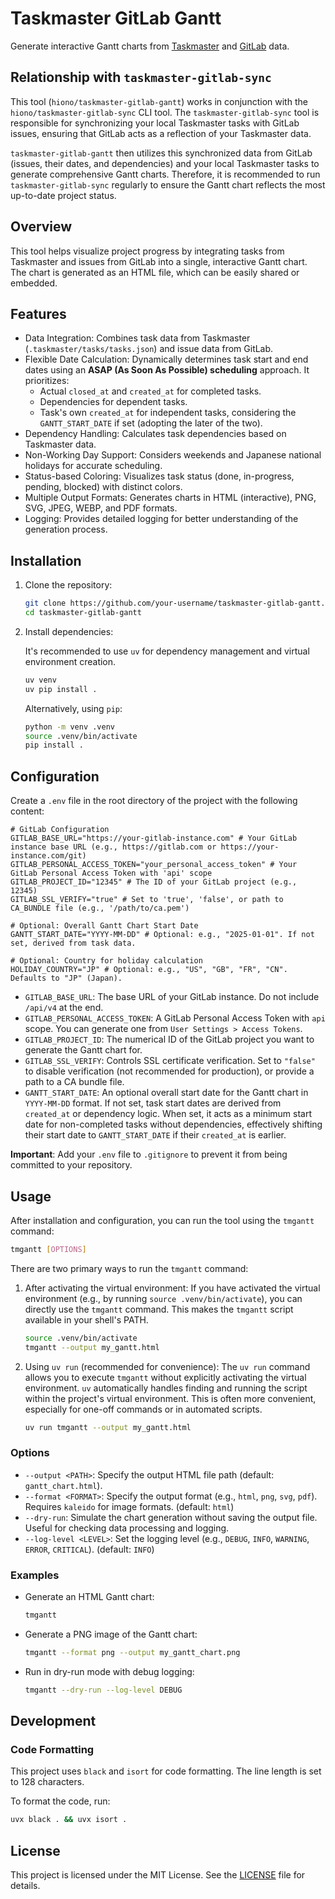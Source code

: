 # Taskmaster GitLab Gantt

Generate interactive Gantt charts from [Taskmaster](https://www.task-master.dev/) and [GitLab](https://about.gitlab.com/) data.

## Relationship with `taskmaster-gitlab-sync`

This tool (`hiono/taskmaster-gitlab-gantt`) works in conjunction with the `hiono/taskmaster-gitlab-sync` CLI tool. The `taskmaster-gitlab-sync` tool is responsible for synchronizing your local Taskmaster tasks with GitLab issues, ensuring that GitLab acts as a reflection of your Taskmaster data.

`taskmaster-gitlab-gantt` then utilizes this synchronized data from GitLab (issues, their dates, and dependencies) and your local Taskmaster tasks to generate comprehensive Gantt charts. Therefore, it is recommended to run `taskmaster-gitlab-sync` regularly to ensure the Gantt chart reflects the most up-to-date project status.

## Overview

This tool helps visualize project progress by integrating tasks from Taskmaster and issues from GitLab into a single, interactive Gantt chart. The chart is generated as an HTML file, which can be easily shared or embedded.

## Features

- Data Integration: Combines task data from Taskmaster (`.taskmaster/tasks/tasks.json`) and issue data from GitLab.
- Flexible Date Calculation: Dynamically determines task start and end dates using an **ASAP (As Soon As Possible) scheduling** approach. It prioritizes:
    - Actual `closed_at` and `created_at` for completed tasks.
    - Dependencies for dependent tasks.
    - Task's own `created_at` for independent tasks, considering the `GANTT_START_DATE` if set (adopting the later of the two).
- Dependency Handling: Calculates task dependencies based on Taskmaster data.
- Non-Working Day Support: Considers weekends and Japanese national holidays for accurate scheduling.
- Status-based Coloring: Visualizes task status (done, in-progress, pending, blocked) with distinct colors.
- Multiple Output Formats: Generates charts in HTML (interactive), PNG, SVG, JPEG, WEBP, and PDF formats.
- Logging: Provides detailed logging for better understanding of the generation process.

## Installation

1. Clone the repository:

    ```bash
    git clone https://github.com/your-username/taskmaster-gitlab-gantt.git
    cd taskmaster-gitlab-gantt
    ```

2. Install dependencies:

    It's recommended to use `uv` for dependency management and virtual environment creation.

    ```bash
    uv venv
    uv pip install .
    ```

    Alternatively, using `pip`:

    ```bash
    python -m venv .venv
    source .venv/bin/activate
    pip install .
    ```

## Configuration

Create a `.env` file in the root directory of the project with the following content:

```env
# GitLab Configuration
GITLAB_BASE_URL="https://your-gitlab-instance.com" # Your GitLab instance base URL (e.g., https://gitlab.com or https://your-instance.com/git)
GITLAB_PERSONAL_ACCESS_TOKEN="your_personal_access_token" # Your GitLab Personal Access Token with 'api' scope
GITLAB_PROJECT_ID="12345" # The ID of your GitLab project (e.g., 12345)
GITLAB_SSL_VERIFY="true" # Set to 'true', 'false', or path to CA_BUNDLE file (e.g., '/path/to/ca.pem')

# Optional: Overall Gantt Chart Start Date
GANTT_START_DATE="YYYY-MM-DD" # Optional: e.g., "2025-01-01". If not set, derived from task data.

# Optional: Country for holiday calculation
HOLIDAY_COUNTRY="JP" # Optional: e.g., "US", "GB", "FR", "CN". Defaults to "JP" (Japan).
```

- `GITLAB_BASE_URL`: The base URL of your GitLab instance. Do not include `/api/v4` at the end.
- `GITLAB_PERSONAL_ACCESS_TOKEN`: A GitLab Personal Access Token with `api` scope. You can generate one from `User Settings > Access Tokens`.
- `GITLAB_PROJECT_ID`: The numerical ID of the GitLab project you want to generate the Gantt chart for.
- `GITLAB_SSL_VERIFY`: Controls SSL certificate verification. Set to `"false"` to disable verification (not recommended for production), or provide a path to a CA bundle file.
- `GANTT_START_DATE`: An optional overall start date for the Gantt chart in `YYYY-MM-DD` format. If not set, task start dates are derived from `created_at` or dependency logic. When set, it acts as a minimum start date for non-completed tasks without dependencies, effectively shifting their start date to `GANTT_START_DATE` if their `created_at` is earlier.

**Important**: Add your `.env` file to `.gitignore` to prevent it from being committed to your repository.

## Usage

After installation and configuration, you can run the tool using the `tmgantt` command:

```bash
tmgantt [OPTIONS]
```

There are two primary ways to run the `tmgantt` command:

1.  After activating the virtual environment:
    If you have activated the virtual environment (e.g., by running `source .venv/bin/activate`), you can directly use the `tmgantt` command. This makes the `tmgantt` script available in your shell's PATH.

    ```bash
    source .venv/bin/activate
    tmgantt --output my_gantt.html
    ```

2.  Using `uv run` (recommended for convenience):
    The `uv run` command allows you to execute `tmgantt` without explicitly activating the virtual environment. `uv` automatically handles finding and running the script within the project's virtual environment. This is often more convenient, especially for one-off commands or in automated scripts.

    ```bash
    uv run tmgantt --output my_gantt.html
    ```

### Options

- `--output <PATH>`: Specify the output HTML file path (default: `gantt_chart.html`).
- `--format <FORMAT>`: Specify the output format (e.g., `html`, `png`, `svg`, `pdf`). Requires `kaleido` for image formats. (default: `html`)
- `--dry-run`: Simulate the chart generation without saving the output file. Useful for checking data processing and logging.
- `--log-level <LEVEL>`: Set the logging level (e.g., `DEBUG`, `INFO`, `WARNING`, `ERROR`, `CRITICAL`). (default: `INFO`)

### Examples

- Generate an HTML Gantt chart:

    ```bash
    tmgantt
    ```

- Generate a PNG image of the Gantt chart:

    ```bash
    tmgantt --format png --output my_gantt_chart.png
    ```

- Run in dry-run mode with debug logging:

    ```bash
    tmgantt --dry-run --log-level DEBUG
    ```

## Development

### Code Formatting

This project uses `black` and `isort` for code formatting. The line length is set to 128 characters.

To format the code, run:

```bash
uvx black . && uvx isort .
```

## License

This project is licensed under the MIT License. See the [LICENSE](LICENSE) file for details.
